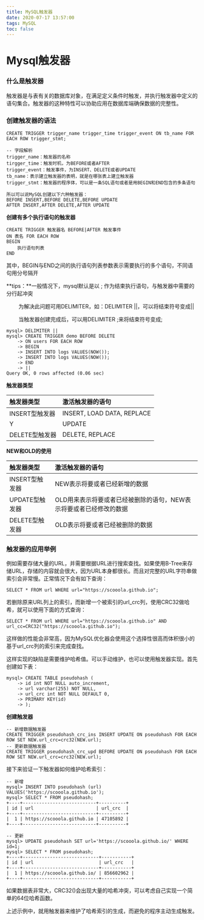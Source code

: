 ```yaml
---
title: MySQL触发器
date: 2020-07-17 13:57:00
tags: MySQL 
toc: false
---
```



# Mysql触发器

### 什么是触发器

触发器是与表有关的数据库对象，在满足定义条件时触发，并执行触发器中定义的语句集合。触发器的这种特性可以协助应用在数据库端确保数据的完整性。

<!--more-->

### 创建触发器的语法

```mysql
CREATE TRIGGER trigger_name trigger_time trigger_event ON tb_name FOR EACH ROW trigger_stmt;

-- 字段解析
trigger_name：触发器的名称
tirgger_time：触发时机，为BEFORE或者AFTER
trigger_event：触发事件，为INSERT、DELETE或者UPDATE
tb_name：表示建立触发器的表明，就是在哪张表上建立触发器
trigger_stmt：触发器的程序体，可以是一条SQL语句或者是用BEGIN和END包含的多条语句

所以可以说MySQL创建以下六种触发器：
BEFORE INSERT,BEFORE DELETE,BEFORE UPDATE
AFTER INSERT,AFTER DELETE,AFTER UPDATE
```

**创建有多个执行语句的触发器**

```mysql
CREATE TRIGGER 触发器名 BEFORE|AFTER 触发事件
ON 表名 FOR EACH ROW
BEGIN
    执行语句列表
END
```

其中，BEGIN与END之间的执行语句列表参数表示需要执行的多个语句，不同语句用分号隔开

**tips：**一般情况下，mysql默认是以 ; 作为结束执行语句，与触发器中需要的分行起冲突

　　  为解决此问题可用DELIMITER，如：DELIMITER ||，可以将结束符号变成||

　　  当触发器创建完成后，可以用DELIMITER ;来将结束符号变成;

```mysql
mysql> DELIMITER ||
mysql> CREATE TRIGGER demo BEFORE DELETE
    -> ON users FOR EACH ROW
    -> BEGIN
    -> INSERT INTO logs VALUES(NOW());
    -> INSERT INTO logs VALUES(NOW());
    -> END
    -> ||
Query OK, 0 rows affected (0.06 sec)
```

**触发器类型**

| 触发器类型     | 激活触发器的语句           |
| :------------- | :------------------------- |
| INSERT型触发器 | INSERT, LOAD DATA, REPLACE |
| Y              | UPDATE                     |
| DELETE型触发器 | DELETE, REPLACE            |

**NEW和OLD的使用**

| 触发器类型     | 激活触发器的语句                                             |
| :------------- | :----------------------------------------------------------- |
| INSERT型触发器 | NEW表示将要或者已经新增的数据                                |
| UPDATE型触发器 | OLD用来表示将要或者已经被删除的语句，NEW表示将要或者已经修改的数据 |
| DELETE型触发器 | OLD表示将要或者已经被删除的数据                              |

### 触发器的应用举例

例如需要存储大量的URL，并需要根据URL进行搜索查找。如果使用B-Tree来存储URL，存储的内容就会很大，因为URL本身都很长。而且对完整的URL字符串做索引会非常慢。正常情况下会有如下查询：

```mysql
SELECT * FROM url WHERE url="https://scooola.github.io";
```

若删除原来URL列上的索引，而新增一个被索引的url_crc列，使用CRC32做哈希，就可以使用下面的方式查询：

```mysql
SELECT * FROM url WHERE url="https://scooola.github.io" AND url_cc=CRC32("https://scooola.github.io");
```

这样做的性能会非常高，因为MySQL优化器会使用这个选择性很高而体积很小的基于url_crc列的索引来完成查找。

这样实现的缺陷是需要维护哈希值。可以手动维护，也可以使用触发器实现。首先创建如下表：

```mysql
mysql> CREATE TABLE pseudohash (
    -> id int NOT NULL auto_increment,
    -> url varchar(255) NOT NULL,
    -> url_crc int NOT NULL DEFAULT 0,
    -> PRIMARY KEY(id)
    -> );
```

**创建触发器**

```mysql
-- 新增数据触发器
CREATE TRIGGER pseudohash_crc_ins INSERT UPDATE ON pseudohash FOR EACH ROW SET NEW.url_crc=crc32(NEW.url);
-- 更新数据触发器
CREATE TRIGGER pseudohash_crc_upd BEFORE UPDATE ON pseudohash FOR EACH ROW SET NEW.url_crc=crc32(NEW.url);
```

接下来验证一下触发器如何维护哈希索引：

```mysql
-- 新增
mysql> INSERT INTO pseudohash (url) VALUES('https://scooola.github.io');
mysql> SELECT * FROM pseudohash;
+----+---------------------------+----------+
| id | url                       | url_crc  |
+----+---------------------------+----------+
|  1 | https://scooola.github.io | 47105892 |
+----+---------------------------+----------+

-- 更新
mysql> UPDATE pseudohash SET url='https://scooola.github.io/' WHERE id=1;
mysql> SELECT * FROM pseudohash;
+----+----------------------------+-----------+
| id | url                        | url_crc   |
+----+----------------------------+-----------+
|  1 | https://scooola.github.io/ | 856602962 |
+----+----------------------------+-----------+
```

如果数据表非常大，CRC32()会出现大量的哈希冲突，可以考虑自己实现一个简单的64位哈希函数。

上述示例中，就用触发器来维护了哈希索引的生成，而避免的程序主动生成触发。
